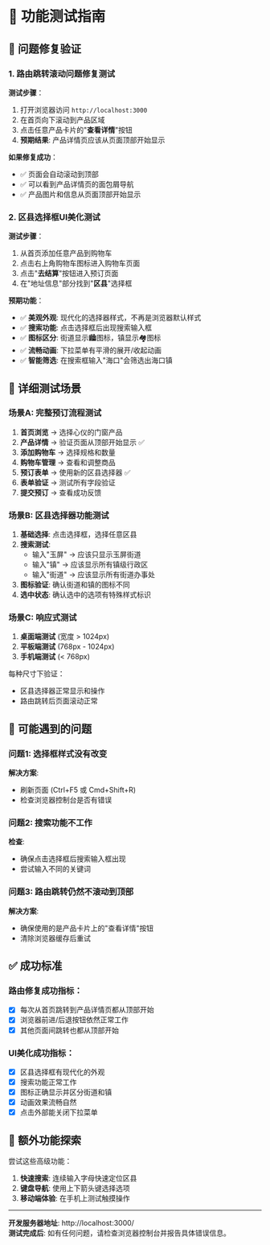 # 🧪 功能测试指南

## 🎯 问题修复验证

### 1. 路由跳转滚动问题修复测试

**测试步骤**：
1. 打开浏览器访问 `http://localhost:3000`
2. 在首页向下滚动到产品区域
3. 点击任意产品卡片的"**查看详情**"按钮
4. **预期结果**: 产品详情页应该从页面顶部开始显示

**如果修复成功**：
- ✅ 页面会自动滚动到顶部
- ✅ 可以看到产品详情页的面包屑导航
- ✅ 产品图片和信息从页面顶部开始显示

### 2. 区县选择框UI美化测试

**测试步骤**：
1. 从首页添加任意产品到购物车
2. 点击右上角购物车图标进入购物车页面
3. 点击"**去结算**"按钮进入预订页面
4. 在"地址信息"部分找到"**区县**"选择框

**预期功能**：
- ✅ **美观外观**: 现代化的选择器样式，不再是浏览器默认样式
- ✅ **搜索功能**: 点击选择框后出现搜索输入框
- ✅ **图标区分**: 街道显示🏙️图标，镇显示🏘️图标
- ✅ **流畅动画**: 下拉菜单有平滑的展开/收起动画
- ✅ **智能筛选**: 在搜索框输入"海口"会筛选出海口镇

## 📱 详细测试场景

### 场景A: 完整预订流程测试
1. **首页浏览** → 选择心仪的门窗产品
2. **产品详情** → 验证页面从顶部开始显示 ✅
3. **添加购物车** → 选择规格和数量
4. **购物车管理** → 查看和调整商品
5. **预订表单** → 使用新的区县选择器 ✅
6. **表单验证** → 测试所有字段验证
7. **提交预订** → 查看成功反馈

### 场景B: 区县选择器功能测试
1. **基础选择**: 点击选择框，选择任意区县
2. **搜索测试**: 
   - 输入"玉屏" → 应该只显示玉屏街道
   - 输入"镇" → 应该显示所有镇级行政区
   - 输入"街道" → 应该显示所有街道办事处
3. **图标验证**: 确认街道和镇的图标不同
4. **选中状态**: 确认选中的选项有特殊样式标识

### 场景C: 响应式测试
1. **桌面端测试** (宽度 > 1024px)
2. **平板端测试** (768px - 1024px)
3. **手机端测试** (< 768px)

每种尺寸下验证：
- 区县选择器正常显示和操作
- 路由跳转后页面滚动正常

## 🐛 可能遇到的问题

### 问题1: 选择框样式没有改变
**解决方案**: 
- 刷新页面 (Ctrl+F5 或 Cmd+Shift+R)
- 检查浏览器控制台是否有错误

### 问题2: 搜索功能不工作
**检查**: 
- 确保点击选择框后搜索输入框出现
- 尝试输入不同的关键词

### 问题3: 路由跳转仍然不滚动到顶部
**解决方案**:
- 确保使用的是产品卡片上的"查看详情"按钮
- 清除浏览器缓存后重试

## ✅ 成功标准

### 路由修复成功指标：
- [x] 每次从首页跳转到产品详情页都从顶部开始
- [x] 浏览器前进/后退按钮依然正常工作
- [x] 其他页面间跳转也都从顶部开始

### UI美化成功指标：
- [x] 区县选择框有现代化的外观
- [x] 搜索功能正常工作
- [x] 图标正确显示并区分街道和镇
- [x] 动画效果流畅自然
- [x] 点击外部能关闭下拉菜单

## 🚀 额外功能探索

尝试这些高级功能：
1. **快速搜索**: 连续输入字母快速定位区县
2. **键盘导航**: 使用上下箭头键选择选项
3. **移动端体验**: 在手机上测试触摸操作

---

**开发服务器地址**: http://localhost:3000/  
**测试完成后**: 如有任何问题，请检查浏览器控制台并报告具体错误信息。 